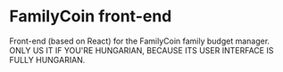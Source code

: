 # FamilyCoin front-end
Front-end (based on React) for the FamilyCoin family budget manager.
ONLY US IT IF YOU'RE HUNGARIAN, BECAUSE ITS USER INTERFACE IS FULLY HUNGARIAN.
